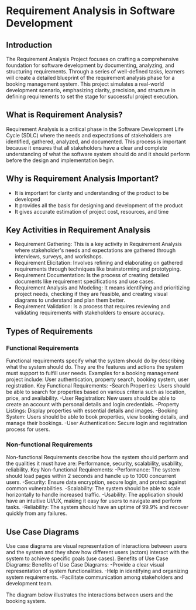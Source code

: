 # Requirement Analysis in Software Development

## Introduction
The Requirement Analysis Project focuses on crafting a comprehensive foundation for software development by documenting, analyzing, and structuring requirements. Through a series of well-defined tasks, learners will create a detailed blueprint of the requirement analysis phase for a booking management system. This project simulates a real-world development scenario, emphasizing clarity, precision, and structure in defining requirements to set the stage for successful project execution.

## What is Requirement Analysis?
Requirement Analysis is a critical phase in the Software Development Life Cycle (SDLC) where the needs and expectations of stakeholders are identified, gathered, analyzed, and documented. This process is important because it ensures that all stakeholders have a clear and complete understanding of what the software system should do and it should perform before the design and implementation begin.

## Why is Requirement Analysis Important?
- It is important for clarity and understanding of the product to be developed
- It provides all the basis for designing and development of the product
- It gives accurate estimation of project cost, resources, and time

## Key Activities in Requirement Analysis
- Requirement Gathering: This is a key activity in Requirement Analysis where stakeholder's needs and expectations are gathered through interviews, surveys, and workshops.
- Requirement Elicitation: Involves refining and elaborating on gathered requirements through techniques like brainstorming and prototyping.
- Requirement Documentation: Is the process of creating detailed documents like requirement specifications and use cases.
- Requirement Analysis and Modeling: It means identifying and prioritizing project needs, checking if they are feasible, and creating visual diagrams to understand and plan them better.
- Requirement Validation: Is a process that requires reviewing and validating requirements with stakeholders to ensure accuracy.

## Types of Requirements

### Functional Requirements
Functional requirements specify what the system should do by describing what the system should do. They are the features and actions the system must support to fulfill user needs. Examples for a booking management project include: User authentication, property search, booking system, user registration. Key Functional Requirements:
-Search Properties: Users should be able to search for properties based on various criteria such as location, price, and availability.
-User Registration: New users should be able to create an account with personal details and login credentials.
-Property Listings: Display properties with essential details and images.
-Booking System: Users should be able to book properties, view booking details, and manage their bookings.
-User Authentication: Secure login and registration process for users.

### Non-functional Requirements
Non-functional Requirements describe how the system should perform and the qualities it must have are: Performance, security, scalability, usability, reliability. Key Non-functional Requirements:
-Performance: The system should load pages within 2 seconds and handle up to 1000 concurrent users.
-Security: Ensure data encryption, secure login, and protect against common vulnerabilities.
-Scalability: The system should be able to scale horizontally to handle increased traffic.
-Usability: The application should have an intuitive UI/UX, making it easy for users to navigate and perform tasks.
-Reliability: The system should have an uptime of 99.9% and recover quickly from any failures.

## Use Case Diagrams
Use case diagrams are visual representation of interactions between users and the system and they show how different users (actors) interact with the system to achieve specific goals (use cases). Benefits of Use Case Diagrams:
Benefits of Use Case Diagrams:
-Provide a clear visual representation of system functionalities.
-Help in identifying and organizing system requirements.
-Facilitate communication among stakeholders and development team.

The diagram below illustrates the interactions between users and the booking system.
